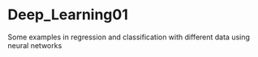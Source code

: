 # Deep_Learning01
Some examples in regression and classification with different data using neural networks
